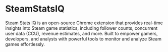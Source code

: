 # SteamStatsIQ
Steam Stats IQ is an open-source Chrome extension that provides real-time insights into Steam game statistics, including follower counts, concurrent user data (CCU), revenue estimates, and more. Built to empower gamers, developers, and analysts with powerful tools to monitor and analyze Steam games effortlessly.
